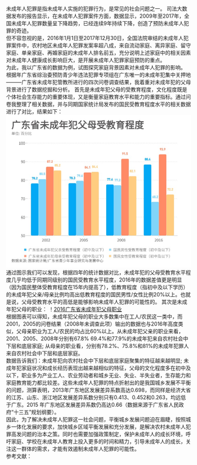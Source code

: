 未成年人犯罪是指未成年人实施的犯罪行为，是常见的社会问题之一。  司法大数据发布的报告显示，在未成年人犯罪案件方面，数据显示，2009年至2017年，全国未成年人犯罪数量呈下降趋势，已经连续9年持续下降，创造了预防未成年人犯罪的奇迹。  
但不容忽视的是，2016年1月1日至2017年12月30日，全国法院审结的未成年人犯罪案件中，农村地区未成年人犯罪发案率超八成，来自流动家庭、离异家庭、留守家庭、单亲家庭、再婚家庭的未成年人排名前五，充分说明上述家庭中的相关因素对未成年人健康成长影响巨大，是开展未成年人犯罪家庭预防的重点。  
为此，我以广东省的数据为例，试图探究家庭背景因素对未成年人犯罪的影响。  
根据年广东省综治委预防青少年违法犯罪专项组在广东唯一的未成年犯集中关押地———广东省未成年犯管教所进行的四次问卷调查结果，我着重对未成年犯的父母背景进行了数据挖掘和分析。
首先是未成年犯父母的受教育程度，文化程度既是个体社会生存能力的重要体现，又是衡量家庭教育水平和能力的重要指标。通过问卷我整理了相关数据，并与同期国家统计局发布的国民受教育程度水平的相关数据进行了对比，结果如下：
![广东省未成年犯父母受教育水平](https://github.com/mrbeaver1999/datajournalism2017/blob/master/广东省未成年犯父母受教育程度.jfif)  
通过图示我们可以发现，根据四年的统计数据对比，未成年犯的父母受教育水平程度几乎均低于同期同级别的国民受教育水平程度，2016年的数据差值更是明显（因为国民整体受教育程度在15年内提高了），低教育程度（指初中及以下学历）的未成年犯父亲/母亲比例均高出低教育程度的国民男性/女性比例20%以上。也就是说，父母受教育水平的高低是能够影响未成年人犯罪的可能性的。
其次是未成年犯父母的职业：
！[2016广东省未成年犯父母职业](https://github.com/mrbeaver1999/datajournalism2017/blob/master/职业.jpg)    
根据图表可以得知，未成年犯父母的职业大多数集中在工人/农民这一类中，而2001，2005的问卷结果（2008年未调查此项）输出的数据也与2016年高度类似，父母亲职业为工人/农民的均占比60%以上。从未成年犯父亲的职业来看，2001、2005、2008年分别有67.8% 69.4%和77.9%的未成年犯来自农村社会中下层和底层家庭; 从母亲的职业看，分别有78.2%、75.8%和81%的未成年犯罪人来自农村社会中下层和底层家庭。  
数据告诉我们：未成年犯向农村社会中下层和底层家庭聚集的特征越来越明显; 未成年犯家庭状况和成长经历表现出越来越相似的特征，父母的文化程度多在初中及以下，职业多为产业工人、农业劳动者和城乡无业、失业、半失业者，生存能力和家庭教育能力都比较差。这些未成年人犯罪的特点折射出的是我国城乡发展不平衡的问题，测算表明，2013年广东地区发展差异系数高达0.698，而同样是经济大省的江苏、山东、浙江地区发展差异系数分别只有0.413、0.452和0.263，均远低于广东。2015 年广东地区发展差异系数仍高达0.66（数据来源于广东省人民政府“十三五”规划纲要）。  
因此，为了解决未成年人犯罪这一社会问题，平衡城乡发展问题迫在眉睫，按照城乡一体化发展的要求，加快城乡区域平衡发展和充分发展，是解决农村未成年人犯罪高发问题的治本之策。同时也需要加强政策制定，保护未成年人的成长环境，呼吁家庭、学校在未成年人教育上投入更多的时间和精力，引导未成年人的成长，关注这一群体的需求，才能有效遏制未成年人犯罪的可能性。  
参考文献：  

